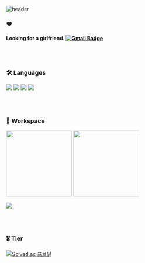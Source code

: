 ![header](https://capsule-render.vercel.app/api?type=wave&color=timeGradient)



### ❤ 
#### Looking for a girlfriend. [![Gmail Badge](https://img.shields.io/badge/-Gmail-c14438?style=flat&logo=Gmail&logoColor=white&link=mailto:hosun9752@gmail.com)](mailto:hosun9752@gmail.com)  

<br><br>

### 🛠 Languages 
<p align="left">
<img src="https://img.shields.io/badge/java-007396?logo=java&logoColor=white">
  <img src="https://img.shields.io/badge/-Spring-%236DB33F?logo=Spring&logoColor=white"/>
  <img src="https://img.shields.io/badge/-Oracle-%23F80000?logo=Oracle&logoColor=white"/>
  <img src="https://img.shields.io/badge/github-181717?&logo=github&logoColor=white">
</p>

<br><br>

### 📝 Workspace
<p>
  <img height="180em" src="https://github-readme-stats-veggie-garden.vercel.app/api?username=codingzzang123&show_icons=true&include_all_commits=true&bg_color=30,e96443,904e95&title_color=fff&text_color=fff">
  <img height="180em" src="https://github-readme-stats-veggie-garden.vercel.app/api/top-langs/?username=codingzzang123&layout=compact&bg_color=30,e96443,904e95&title_color=fff&text_color=fff">

  <div align=left>
  <img src='https://github-profile-trophy.vercel.app/?username=codingzzang123' />
</div>
</p>

<br><br>

### 🎖️ Tier
[![Solved.ac 프로필](http://mazassumnida.wtf/api/v2/generate_badge?boj=sn0441)](https://www.acmicpc.net/user/sn0441)



